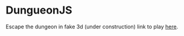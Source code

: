 # DungueonJS

Escape the dungeon in fake 3d
(under construction)
link to play [here](https://saul11235.github.io/DungueonJS/). 
